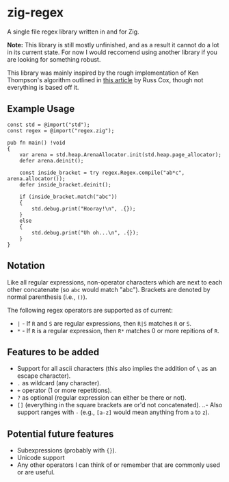 # zig-regex
 A single file regex library written in and for Zig.

 **Note:** This library is still mostly unfinished, and as a result it cannot do a lot in its current state. For now I would reccomend using another library if you are looking for something robust.  
 
 This library was mainly inspired by the rough implementation of Ken Thompson's algorithm outlined in [this article](https://swtch.com/~rsc/regexp/regexp1.html) by Russ Cox, though not everything is based off it.

## Example Usage
```zig
const std = @import("std");
const regex = @import("regex.zig");

pub fn main() !void
{
    var arena = std.heap.ArenaAllocator.init(std.heap.page_allocator);
    defer arena.deinit();

    const inside_bracket = try regex.Regex.compile("ab*c", arena.allocator());
    defer inside_bracket.deinit();
    
    if (inside_bracket.match("abc")) 
    {
        std.debug.print("Hooray!\n", .{});
    } 
    else 
    {
        std.debug.print("Uh oh...\n", .{});
    }
}
```

## Notation
 Like all regular expressions, non-operator characters which are next to each other concatenate (so `abc` would match "abc"). Brackets are denoted by normal parenthesis (i.e., `()`).

 The following regex operators are supported as of current:
 * `|` - If `R` and `S` are regular expressions, then `R|S` matches `R` or `S`.
 * `*` - If `R` is a regular expression, then `R*` matches 0 or more repitions of `R`.

## Features to be added
 * Support for all ascii characters (this also implies the addition of `\` as an escape character).
 * `.` as wildcard (any character).
 * `+` operator (1 or more repetitions).
 * `?` as optional (regular expression can either be there or not).
 * `[]` (everything in the square brackets are or'd not concatenated).
 ..- Also support ranges with `-` (e.g., `[a-z]` would mean anything from `a` to `z`).

## Potential future features
 * Subexpressions (probably with `{}`).
 * Unicode support
 * Any other operators I can think of or remember that are commonly used or are useful.
